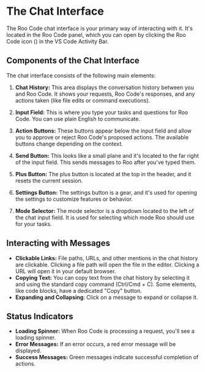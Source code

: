 # The Chat Interface

The Roo Code chat interface is your primary way of interacting with it. It's located in the Roo Code panel, which you can open by clicking the Roo Code icon (<Codicon name="rocket" />) in the VS Code Activity Bar.

## Components of the Chat Interface

The chat interface consists of the following main elements:

1.  **Chat History:** This area displays the conversation history between you and Roo Code.  It shows your requests, Roo Code's responses, and any actions taken (like file edits or command executions).

2.  **Input Field:** This is where you type your tasks and questions for Roo Code.  You can use plain English to communicate.

3.  **Action Buttons:** These buttons appear below the input field and allow you to approve or reject Roo Code's proposed actions.  The available buttons change depending on the context.

4. **Send Button:** This looks like a small plane and it's located to the far right of the input field. This sends messages to Roo after you've typed them.

5. **Plus Button:** The plus button is located at the top in the header, and it resets the current session.

6. **Settings Button:** The settings button is a gear, and it's used for opening the settings to customize features or behavior.

7. **Mode Selector:** The mode selector is a dropdown located to the left of the chat input field. It is used for selecting which mode Roo should use for your tasks.

## Interacting with Messages

*   **Clickable Links:** File paths, URLs, and other mentions in the chat history are clickable.  Clicking a file path will open the file in the editor.  Clicking a URL will open it in your default browser.
*   **Copying Text:** You can copy text from the chat history by selecting it and using the standard copy command (Ctrl/Cmd + C).  Some elements, like code blocks, have a dedicated "Copy" button.
* **Expanding and Collapsing**: Click on a message to expand or collapse it.

## Status Indicators

*   **Loading Spinner:**  When Roo Code is processing a request, you'll see a loading spinner.
*   **Error Messages:**  If an error occurs, a red error message will be displayed.
*   **Success Messages:** Green messages indicate successful completion of actions.
